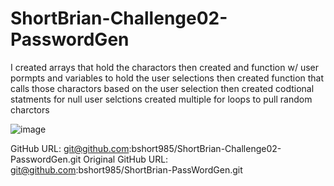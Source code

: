 # ShortBrian-Challenge02-PasswordGen

I created arrays that hold the charactors 
then created and function w/ user pormpts and variables to hold the user selections
then created function that calls those charactors based on the user selection
then created codtional statments for null user selctions 
created multiple for loops to pull random charctors

![image](https://user-images.githubusercontent.com/97572888/156225020-54012286-1b16-4bd0-9c51-13c216e67fa9.png)


GitHub URL: git@github.com:bshort985/ShortBrian-Challenge02-PasswordGen.git
Original GitHub URL: git@github.com:bshort985/ShortBrian-PassWordGen.git
